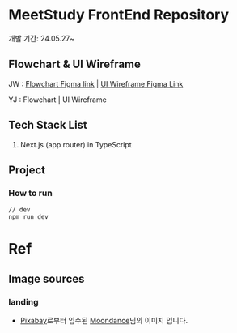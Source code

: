 # MeetStudy FrontEnd Repository

개발 기간: 24.05.27~

## Flowchart & UI Wireframe

JW : [Flowchart Figma link](https://www.figma.com/design/WXFzoM5PB0HXnwLF3MIYbG/240521-ms-flowchart-draft?node-id=0-244&t=iye7nTAkD8jDDbEe-0) | [UI Wireframe Figma Link](https://www.figma.com/design/8jSeeu0FzATU7awpClsMdk/UI-wireframe?node-id=0-1&t=qmoP2ZomC2XrzOca-1)

YJ : Flowchart | UI Wireframe

## Tech Stack List

1. Next.js (app router) in TypeScript

## Project

### How to run

```
// dev
npm run dev
```

# Ref

## Image sources

### landing

- <a href="https://pixabay.com/ko//?utm_source=link-attribution&utm_medium=referral&utm_campaign=image&utm_content=8356214">Pixabay</a>로부터 입수된 <a href="https://pixabay.com/ko/users/elf-moondance-19728901/?utm_source=link-attribution&utm_medium=referral&utm_campaign=image&utm_content=8356214">Moondance</a>님의 이미지 입니다.
